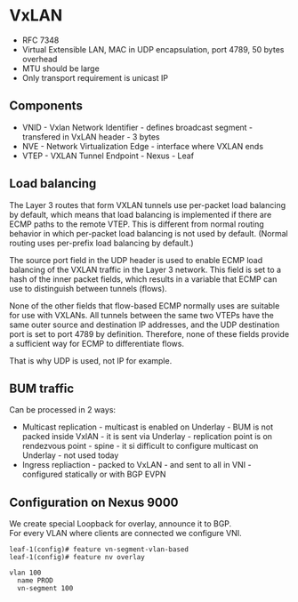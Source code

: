 # VxLAN
- RFC 7348
- Virtual Extensible LAN, MAC in UDP encapsulation, port 4789, 50 bytes overhead
- MTU should be large
- Only transport requirement is unicast IP

## Components
- VNID - Vxlan Network Identifier - defines broadcast segment - transfered in VxLAN header - 3 bytes
- NVE - Network Virtualization Edge - interface where VXLAN ends
- VTEP - VXLAN Tunnel Endpoint - Nexus - Leaf

## Load balancing
The Layer 3 routes that form VXLAN tunnels use per-packet load balancing by default, which means that load balancing is implemented if there are ECMP paths to the remote VTEP. This is different from normal routing behavior in which per-packet load balancing is not used by default. (Normal routing uses per-prefix load balancing by default.)  
  
The source port field in the UDP header is used to enable ECMP load balancing of the VXLAN traffic in the Layer 3 network. This field is set to a hash of the inner packet fields, which results in a variable that ECMP can use to distinguish between tunnels (flows).  
  
None of the other fields that flow-based ECMP normally uses are suitable for use with VXLANs. All tunnels between the same two VTEPs have the same outer source and destination IP addresses, and the UDP destination port is set to port 4789 by definition. Therefore, none of these fields provide a sufficient way for ECMP to differentiate flows.  
  
That is why UDP is used, not IP for example.

## BUM traffic

Can be processed in 2 ways:
- Multicast replication - multicast is enabled on Underlay - BUM is not packed inside VxlAN - it is sent via Underlay - replication point is on rendezvous point - spine - it si difficult to configure multicast on Underlay - not used today
- Ingress repliaction - packed to VxLAN - and sent to all in VNI - configured statically or with BGP EVPN

## Configuration on Nexus 9000
We create special Loopback for overlay, announce it to BGP.  
For every VLAN where clients are connected we configure VNI.

```
leaf-1(config)# feature vn-segment-vlan-based
leaf-1(config)# feature nv overlay

vlan 100
  name PROD
  vn-segment 100

```
